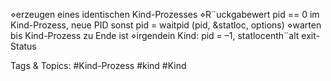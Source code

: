 ⋄erzeugen eines identischen Kind-Prozesses
⋄R¨uckgabewert pid == 0 im Kind-Prozess, neue PID sonst
pid = waitpid (pid, &statloc, options)
⋄warten bis Kind-Prozess zu Ende ist
⋄irgendein Kind: pid = –1, statlocenth¨alt exit-Status

   Tags & Topics:
   #Kind-Prozess
   #kind
   #Kind